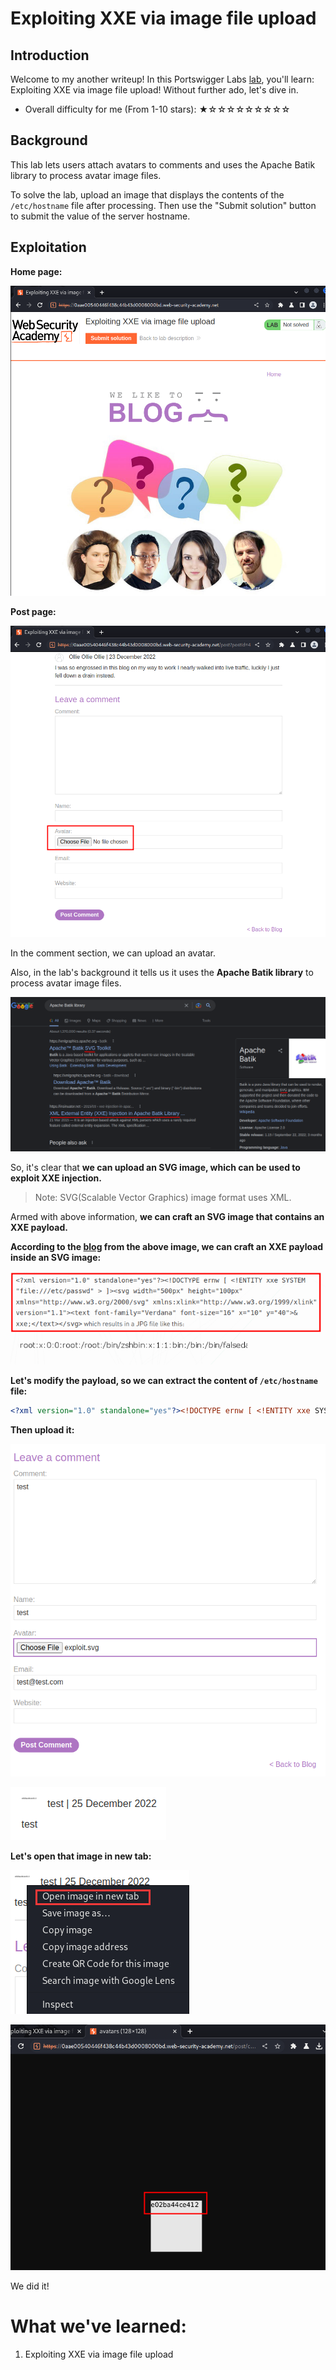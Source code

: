 # Exploiting XXE via image file upload

## Introduction

Welcome to my another writeup! In this Portswigger Labs [lab](https://portswigger.net/web-security/xxe/lab-xxe-via-file-upload), you'll learn: Exploiting XXE via image file upload! Without further ado, let's dive in.

- Overall difficulty for me (From 1-10 stars): ★☆☆☆☆☆☆☆☆☆

## Background

This lab lets users attach avatars to comments and uses the Apache Batik library to process avatar image files.

To solve the lab, upload an image that displays the contents of the `/etc/hostname` file after processing. Then use the "Submit solution" button to submit the value of the server hostname.

## Exploitation

**Home page:**

![](https://github.com/siunam321/CTF-Writeups/blob/main/Portswigger-Labs/XXE-Injection/XXE-8/images/Pasted%20image%2020221225071153.png)

**Post page:**

![](https://github.com/siunam321/CTF-Writeups/blob/main/Portswigger-Labs/XXE-Injection/XXE-8/images/Pasted%20image%2020221225071227.png)

In the comment section, we can upload an avatar.

Also, in the lab's background it tells us it uses the **Apache Batik library** to process avatar image files.

![](https://github.com/siunam321/CTF-Writeups/blob/main/Portswigger-Labs/XXE-Injection/XXE-8/images/Pasted%20image%2020221225071346.png)

So, it's clear that **we can upload an SVG image, which can be used to exploit XXE injection.**

> Note: SVG(Scalable Vector Graphics) image format uses XML.

Armed with above information, **we can craft an SVG image that contains an XXE payload.**

**According to the [blog](https://insinuator.net/2015/03/xxe-injection-in-apache-batik-library-cve-2015-0250/) from the above image, we can craft an XXE payload inside an SVG image:**

![](https://github.com/siunam321/CTF-Writeups/blob/main/Portswigger-Labs/XXE-Injection/XXE-8/images/Pasted%20image%2020221225072248.png)

**Let's modify the payload, so we can extract the content of `/etc/hostname` file:**
```xml
<?xml version="1.0" standalone="yes"?><!DOCTYPE ernw [ <!ENTITY xxe SYSTEM "file:///etc/hostname" > ]><svg width="128px" height="128px" xmlns="http://www.w3.org/2000/svg" xmlns:xlink="http://www.w3.org/1999/xlink" version="1.1"><text font-family="Verdana" font-size="16" x="0" y="16">&xxe;</text></svg>
```

**Then upload it:**

![](https://github.com/siunam321/CTF-Writeups/blob/main/Portswigger-Labs/XXE-Injection/XXE-8/images/Pasted%20image%2020221225072347.png)

![](https://github.com/siunam321/CTF-Writeups/blob/main/Portswigger-Labs/XXE-Injection/XXE-8/images/Pasted%20image%2020221225072604.png)

**Let's open that image in new tab:**

![](https://github.com/siunam321/CTF-Writeups/blob/main/Portswigger-Labs/XXE-Injection/XXE-8/images/Pasted%20image%2020221225072631.png)

![](https://github.com/siunam321/CTF-Writeups/blob/main/Portswigger-Labs/XXE-Injection/XXE-8/images/Pasted%20image%2020221225072645.png)

We did it!

# What we've learned:

1. Exploiting XXE via image file upload